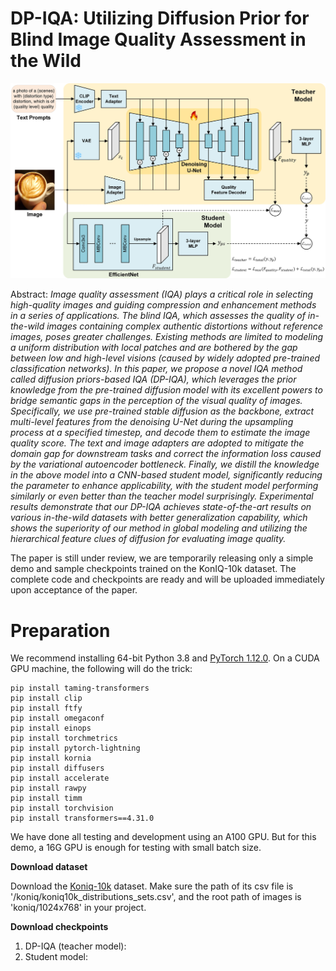 # DP-IQA: Utilizing Diffusion Prior for Blind Image Quality Assessment in the Wild

![Framework](/figures/framework.jpg)

Abstract: *Image quality assessment (IQA) plays a critical role in selecting high-quality images and guiding compression and enhancement methods in a series of applications. The blind IQA, which assesses the quality of in-the-wild images containing complex authentic distortions without reference images, poses greater challenges. Existing methods are limited to modeling a uniform distribution with local patches and are bothered by the gap between low and high-level visions (caused by widely adopted pre-trained classification networks). In this paper, we propose a novel IQA method called diffusion priors-based IQA (DP-IQA), which leverages the prior knowledge from the pre-trained diffusion model with its excellent powers to bridge semantic gaps in the perception of the visual quality of images. Specifically, we use pre-trained stable diffusion as the backbone, extract multi-level features from the denoising U-Net during the upsampling process at a specified timestep, and decode them to estimate the image quality score. The text and image adapters are adopted to mitigate the domain gap for downstream tasks and correct the information loss caused by the variational autoencoder bottleneck. Finally, we distill the knowledge in the above model into a CNN-based student model, significantly reducing the parameter to enhance applicability, with the student model performing similarly or even better than the teacher model surprisingly. Experimental results demonstrate that our DP-IQA achieves state-of-the-art results on various in-the-wild datasets with better generalization capability, which shows the superiority of our method in global modeling and utilizing the hierarchical feature clues of diffusion for evaluating image quality.*

The paper is still under review, we are temporarily releasing only a simple demo and sample checkpoints trained on the KonIQ-10k dataset. The complete code and checkpoints are ready and will be uploaded immediately upon acceptance of the paper.

# Preparation
We recommend installing 64-bit Python 3.8 and [PyTorch 1.12.0](https://pytorch.org/get-started/locally/). On a CUDA GPU machine, the following will do the trick:

```
pip install taming-transformers
pip install clip
pip install ftfy
pip install omegaconf
pip install einops
pip install torchmetrics
pip install pytorch-lightning
pip install kornia
pip install diffusers
pip install accelerate
pip install rawpy
pip install timm
pip install torchvision
pip install transformers==4.31.0
```

We have done all testing and development using an A100 GPU. But for this demo, a 16G GPU is enough for testing with small batch size.


**Download dataset**

Download the [Koniq-10k](https://github.com/subpic/koniq) dataset. Make sure the path of its csv file is '/koniq/koniq10k_distributions_sets.csv', and the root path of images is 'koniq/1024x768' in your project.

**Download checkpoints**

1. DP-IQA (teacher model):
2. Student model: 
